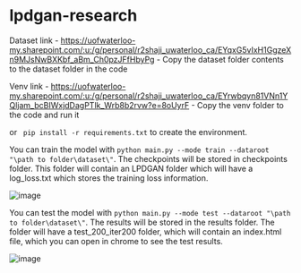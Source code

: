 # lpdgan-research

Dataset link - https://uofwaterloo-my.sharepoint.com/:u:/g/personal/r2shaji_uwaterloo_ca/EYqxG5vIxH1GgzeXn9MJsNwBXKbf_aBm_Ch0pzJFfHbyPg  - Copy the dataset folder contents to the dataset folder in the code

Venv link - https://uofwaterloo-my.sharepoint.com/:u:/g/personal/r2shaji_uwaterloo_ca/EYrwbqyn81VNn1YQljam_bcBIWxjdDagPTlk_Wrb8b2rvw?e=8oUyrF - Copy the venv folder to the code and run it 

or ``` pip install -r requirements.txt``` to create the environment.

You can train the model with ```python main.py --mode train --dataroot "\path to folder\dataset\"```. The checkpoints will be stored in checkpoints folder. This folder will contain an LPDGAN folder which will have a log_loss.txt which stores the training loss information.

![image](https://github.com/user-attachments/assets/8263f0b8-87e8-4412-9cfd-a727da3e30e8)


You can test the model with ```python main.py --mode test --dataroot "\path to folder\dataset\"```. The results will be stored in the results folder. The folder will have a test_200_iter200 folder, which will contain an index.html file, which you can open in chrome to see the test results.

![image](https://github.com/user-attachments/assets/8e6c610b-5f64-4d3a-8b6b-e80ad0108636)


